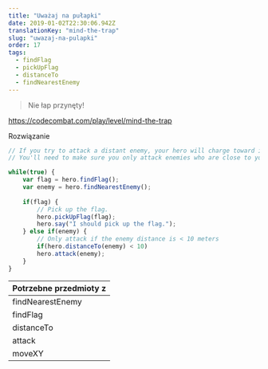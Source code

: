 ```yaml
---
title: "Uważaj na pułapki"
date: 2019-01-02T22:30:06.942Z
translationKey: "mind-the-trap"
slug: "uwazaj-na-pulapki"
order: 17
tags:
  - findFlag
  - pickUpFlag
  - distanceTo
  - findNearestEnemy
---
```


> Nie łap przynęty!

https://codecombat.com/play/level/mind-the-trap

Rozwiązanie

```javascript
// If you try to attack a distant enemy, your hero will charge toward it, ignoring all flags.
// You'll need to make sure you only attack enemies who are close to you!

while(true) {
    var flag = hero.findFlag();
    var enemy = hero.findNearestEnemy();
    
    if(flag) {
        // Pick up the flag.
        hero.pickUpFlag(flag);
        hero.say("I should pick up the flag.");
    } else if(enemy) {
        // Only attack if the enemy distance is < 10 meters
        if(hero.distanceTo(enemy) < 10)
        hero.attack(enemy);
    }
}

```

Potrzebne przedmioty z |
--- |
findNearestEnemy |
findFlag |
distanceTo |
attack |
moveXY |


